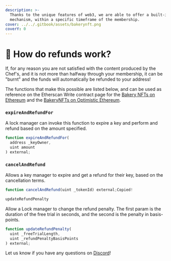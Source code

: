 ```yaml
---
description: >-
  Thanks to the unique features of web3, we are able to offer a built-in refund
  mechanism, within a specific timeframe of the membership.
cover: ../../.gitbook/assets/bakerynft.png
coverY: 0
---
```


# 🤬 How do refunds work?

If, for any reason you are not satisfied with the content produced by the Chef's, and it is not more than halfway through your membership, it can be "burnt" and the funds will automatically be refunded to your address!

The functions that make this possible are listed below, and can be used as reference on the Etherscan Write contract page for the [Bakery NFTs on Ethereum](https://etherscan.io/address/0x61Cc42C66BA9Df72bF6DA89Fcd57215965f74005#writeProxyContract) and the [BakeryNFTs on Optimistic Ethereum](https://optimistic.etherscan.io/address/0x73fc36bA5684655807F60a6437463cC527f50027#code).

### `expireAndRefundFor`

A lock manager can invoke this function to expire a key and perform and refund based on the amount specified.

```javascript
function expireAndRefundFor(
  address _keyOwner,
  uint amount
) external;
```

### `cancelAndRefund`

Allows a key manager to expire and get a refund for their key, based on the cancellation terms.

```javascript
function cancelAndRefund(uint _tokenId) external;Copied!

updateRefundPenalty
```

Allow a Lock manager to change the refund penalty. The first param is the duration of the free trial in seconds, and the second is the penalty in basis-points.

```javascript
function updateRefundPenalty(
  uint _freeTrialLength,
  uint _refundPenaltyBasisPoints
) external;
```

Let us know if you have any questions on [Discord](https://discord.gg/bakerydao)!
